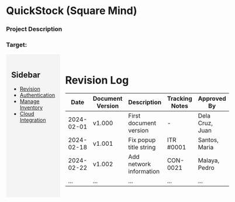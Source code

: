 # QuickStock (Square Mind)
### Project Description
### Target: 

<div style="display: flex;">
  <div style="background-color: #f4f4f4; padding: 1em; width: 300px;">
    <h2>Sidebar</h2>

  - [Revision](#Revision-Log)     
  - [Authentication](../README_FILES./2_SQUAREMIND_Authentication.md)
  - [Manage Inventory](../README_FILES./3_SQUAREMIND_ManageInventory.md) 
  - [Cloud Integration](../README_FILES./4_SQUAREMIND_CloudInventory.md)
  </div>
  
  <div style="flex-grow: 1; padding: 1em;">
  
  # Revision Log
  
  | Date       | Document Version | Description                 | Tracking Notes | Approved By     |
  |------------|------------------|-----------------------------|-----------------|------------------|
  | 2024-02-01 | v1.000           | First document version      | -               | Dela Cruz, Juan |
  | 2024-02-18 | v1.001           | Fix popup title string      | ITR #0001       | Santos, Maria    |
  | 2024-02-22 | v1.002           | Add network information     | CON-0021        | Malaya, Pedro    |
  | ...        | ...              | ...                         | ...             | ...              |

  </div>
</div>
